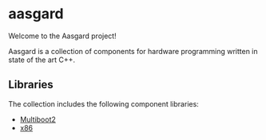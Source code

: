 # aasgard

Welcome to the Aasgard project!

Aasgard is a collection of components for hardware programming written in state of the art C++.

## Libraries

The collection includes the following component libraries:

* [Multiboot2](multiboot2/README.md)
* [x86](x86/README.md)
